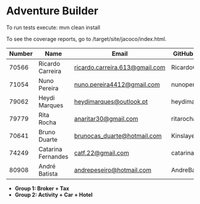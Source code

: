 # Adventure Builder

To run tests execute: mvn clean install

To see the coverage reports, go to <module name>/target/site/jacoco/index.html.


|   Number   |          Name           |          	  	Email    		|   GitHub Username  | Group |
| ---------- | ----------------------- | ------------------------------	| ------------------ | ----- |
|   70566    |  Ricardo Carreira       | ricardo.carreira.613@gmail.com	| RicardoCarreira    |   1   |
|   71054 	 |  Nuno Pereira           | nuno.pereira4412@gmail.com   	| nunopereira4412    |   1   |
|   79062    |  Heydi Marques          | heydimarques@outlook.pt        | heydimarques       |   1   |
|   79779    |  Rita Rocha             | anaritar30@gmail.com      	  	| ritarocha30        |   1   |
|   70641    |  Bruno Duarte           | brunocas_duarte@hotmail.com  	| KinslayerPT        |   2   |
|   74249    |  Catarina Fernandes     | catf.22@gmail.com      	  	| catarinatfernandes |   2   |
|   80908    |  André Batista          | andrepeseiro@hotmail.com 	  	| AndreBatista80908  |   2   |

- **Group 1: Broker + Tax**
- **Group 2: Activity + Car + Hotel**

